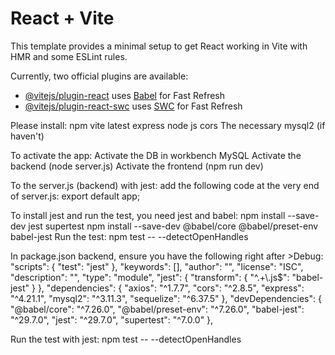 # React + Vite

This template provides a minimal setup to get React working in Vite with HMR and some ESLint rules.

Currently, two official plugins are available:

- [@vitejs/plugin-react](https://github.com/vitejs/vite-plugin-react/blob/main/packages/plugin-react/README.md) uses [Babel](https://babeljs.io/) for Fast Refresh
- [@vitejs/plugin-react-swc](https://github.com/vitejs/vite-plugin-react-swc) uses [SWC](https://swc.rs/) for Fast Refresh

Please install:
npm vite latest
express
node js
cors
The necessary mysql2 (if haven't)

To activate the app:
Activate the DB in workbench MySQL
Activate the backend (node server.js)
Activate the frontend (npm run dev)

To the server.js (backend) with jest:
add the following code at the very end of server.js:
export default app;

To install jest and run the test, you need jest and babel:
npm install --save-dev jest supertest
npm install --save-dev @babel/core @babel/preset-env babel-jest
Run the test: 
npm test -- --detectOpenHandles

In package.json backend, ensure you have the following right after >Debug:
  "scripts": {
    "test": "jest"
  },
  "keywords": [],
  "author": "",
  "license": "ISC",
  "description": "",
  "type": "module",
  "jest": {
    "transform": {
      "^.+\\.js$": "babel-jest"
    }
  },
  "dependencies": {
    "axios": "^1.7.7",
    "cors": "^2.8.5",
    "express": "^4.21.1",
    "mysql2": "^3.11.3",
    "sequelize": "^6.37.5"
  },
  "devDependencies": {
    "@babel/core": "^7.26.0",
    "@babel/preset-env": "^7.26.0",
    "babel-jest": "^29.7.0",
    "jest": "^29.7.0",
    "supertest": "^7.0.0"
  },

Run the test with jest:
npm test -- --detectOpenHandles 
